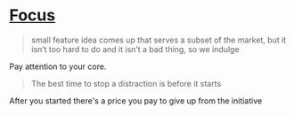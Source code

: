# [Focus](https://boz.com/articles/focus)

> small feature idea comes up that serves a subset of the market, but it isn’t too hard to do and it isn’t a bad thing, so we indulge

Pay attention to your core. 

> The best time to stop a distraction is before it starts

After you started there's a price you pay to give up from the initiative
